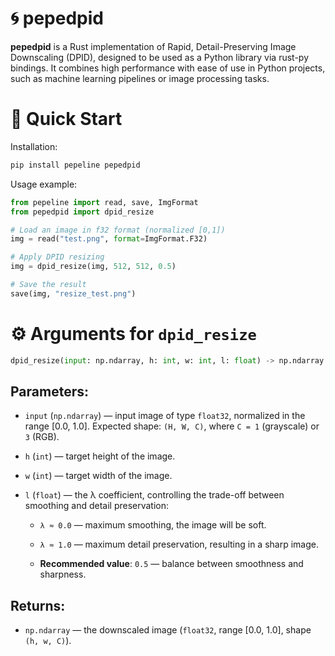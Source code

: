 # 🌀 pepedpid

**pepedpid** is a Rust implementation of Rapid, Detail-Preserving Image Downscaling (DPID), designed to be used as a Python library via rust-py bindings. It combines high performance with ease of use in Python projects, such as machine learning pipelines or image processing tasks.

# 🚀 Quick Start

Installation:
```bash
pip install pepeline pepedpid
```

Usage example:
```py
from pepeline import read, save, ImgFormat
from pepedpid import dpid_resize

# Load an image in f32 format (normalized [0,1])
img = read("test.png", format=ImgFormat.F32)

# Apply DPID resizing
img = dpid_resize(img, 512, 512, 0.5)

# Save the result
save(img, "resize_test.png")
```

# ⚙️ Arguments for `dpid_resize`
```py
dpid_resize(input: np.ndarray, h: int, w: int, l: float) -> np.ndarray
```

## Parameters:

- `input` (`np.ndarray`) — input image of type `float32`, normalized in the range [0.0, 1.0]. Expected shape: `(H, W, C)`, where `C = 1` (grayscale) or `3` (RGB).

- `h` (`int`) — target height of the image.

- `w` (`int`) — target width of the image.

- `l` (`float`) — the λ coefficient, controlling the trade-off between smoothing and detail preservation:

    - `λ ≈ 0.0` — maximum smoothing, the image will be soft.

    - `λ ≈ 1.0` — maximum detail preservation, resulting in a sharp image.

    - **Recommended value**: `0.5` — balance between smoothness and sharpness.

## Returns:

- `np.ndarray` — the downscaled image (`float32`, range [0.0, 1.0], shape `(h, w, C)`).
